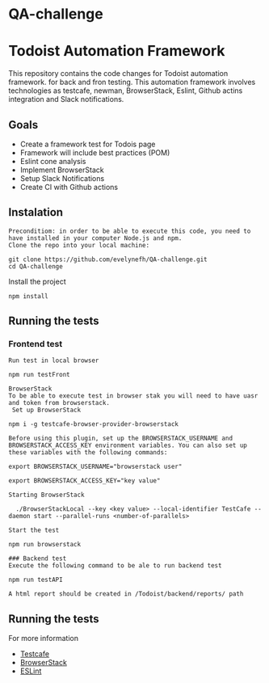 # QA-challenge
# Todoist Automation Framework
 This repository contains the code changes for Todoist automation framework. for back and fron testing. This automation framework involves technologies as testcafe, newman, BrowserStack, Eslint, Github actins integration  and  Slack notifications. 

 
## Goals
* Create a framework test for Todois page
* Framework will include best practices (POM)
* Eslint cone analysis
* Implement BrowserStack
* Setup Slack Notifications 
* Create CI with Github actions 

## Instalation 
    Preconditiom: in order to be able to execute this code, you need to have installed in your computer Node.js and npm. 
    Clone the repo into your local machine: 

```
git clone https://github.com/evelynefh/QA-challenge.git
cd QA-challenge
```

Install the project 

```
npm install
```

## Running the tests
### Frontend test 
    Run test in local browser

```
npm run testFront
```
    BrowserStack 
    To be able to execute test in browser stak you will need to have uasr and token from browserstack.
     Set up BrowserStack 
```
npm i -g testcafe-browser-provider-browserstack
```

    Before using this plugin, set up the BROWSERSTACK_USERNAME and BROWSERSTACK_ACCESS_KEY environment variables. You can also set up these variables with the following commands:

```
export BROWSERSTACK_USERNAME="browserstack user"

export BROWSERSTACK_ACCESS_KEY="key value"
```
    Starting BrowserStack
```
  ./BrowserStackLocal --key <key value> --local-identifier TestCafe --daemon start --parallel-runs <number-of-parallels>
```
    Start the test
```
npm run browserstack
```

    ### Backend test 
    Execute the following command to be ale to run backend test
```
npm run testAPI
```
    A html report should be created in /Todoist/backend/reports/ path 

## Running the tests

For more information 
* [Testcafe](https://testcafe.io/)
* [BrowserStack](https://www.browserstack.com/)
* [ESLint](https://eslint.org/)
